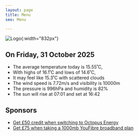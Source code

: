 ```yaml
---
layout: page
title: Menu
seo: Menu

---
```


![Logo](/images/logo.jpg){:width="832px"}

<!-- weather_marker starts -->
## On Friday, 31 October 2025

- The average temperature today is 15.55˚C,
- With highs of 16.1˚C and lows of 14.6˚C,
- It may feel like 15.3˚C with scattered clouds
- The wind speed is 7.72m/s and visibility is 10000m
- The pressure is 996hPa and humidity is 82%
- The sun will rise at 07:01 and set at 16:42

<!-- weather_marker ends -->

## Sponsors

- [Get £50 credit when switching to Octopus Energy](https://bit.ly/3oD1nnS)
- [Get £75 when taking a 1000mb YouFibre broadband plan](https://aklam.io/91zWhU?)
